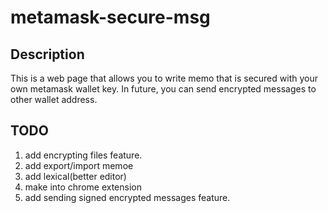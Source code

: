 # metamask-secure-msg

## Description
This is a web page that allows you to write memo that is secured with your own metamask wallet key.
In future, you can send encrypted messages to other wallet address.



## TODO
1. add encrypting files feature.
2. add export/import memoe
3. add lexical(better editor)
4. make into chrome extension
5. add sending signed encrypted messages feature.
